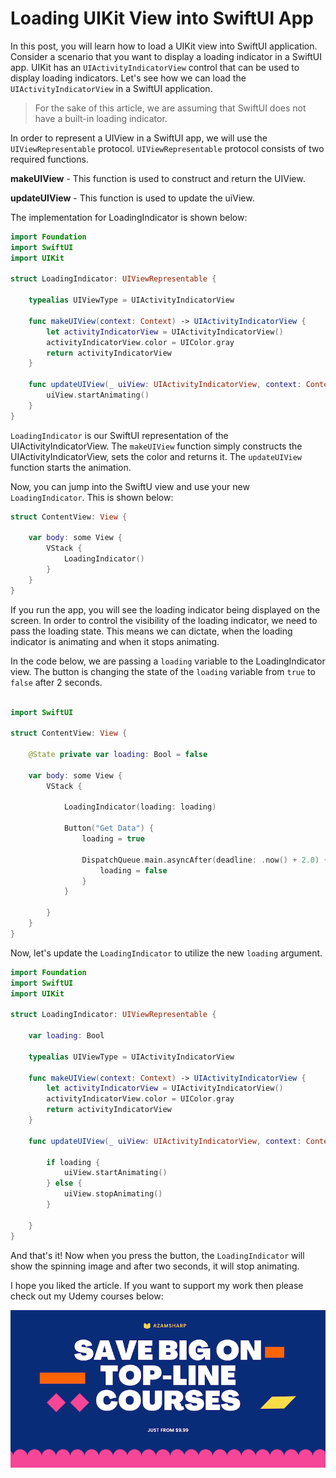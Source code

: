 
# Loading UIKit View into SwiftUI App

In this post, you will learn how to load a UIKit view into SwiftUI application. Consider a scenario that you want to display a loading indicator in a SwiftUI app. UIKit has an `UIActivityIndicatorView` control that can be used to display loading indicators. Let's see how we can load the `UIActivityIndicatorView` in a SwiftUI application.  

> For the sake of this article, we are assuming that SwiftUI does not have a built-in loading indicator. 

In order to represent a UIView in a SwiftUI app, we will use the `UIViewRepresentable` protocol. `UIViewRepresentable` protocol consists of two required functions. 

**makeUIView** - This function is used to construct and return the UIView. 

**updateUIView** - This function is used to update the uiView. 

The implementation for LoadingIndicator is shown below: 

``` swift 
import Foundation
import SwiftUI
import UIKit

struct LoadingIndicator: UIViewRepresentable {
    
    typealias UIViewType = UIActivityIndicatorView
    
    func makeUIView(context: Context) -> UIActivityIndicatorView {
        let activityIndicatorView = UIActivityIndicatorView()
        activityIndicatorView.color = UIColor.gray
        return activityIndicatorView
    }
    
    func updateUIView(_ uiView: UIActivityIndicatorView, context: Context) {
        uiView.startAnimating()
    }
}
```
`LoadingIndicator` is our SwiftUI representation of the UIActivityIndicatorView. The `makeUIView` function simply constructs the UIActivityIndicatorView, sets the color and returns it. The `updateUIView` function starts the animation. 

Now, you can jump into the SwiftU view and use your new `LoadingIndicator`. This is shown below: 

``` swift 
struct ContentView: View {
    
    var body: some View {
        VStack {            
            LoadingIndicator()
        }
    }
}
```

If you run the app, you will see the loading indicator being displayed on the screen. In order to control the visibility of the loading indicator, we need to pass the loading state. This means we can dictate, when the loading indicator is animating and when it stops animating. 

In the code below, we are passing a `loading` variable to the LoadingIndicator view. The button is changing the state of the `loading` variable from `true` to `false` after 2 seconds. 

``` swift

import SwiftUI

struct ContentView: View {
    
    @State private var loading: Bool = false
    
    var body: some View {
        VStack {
            
            LoadingIndicator(loading: loading)
            
            Button("Get Data") {
                loading = true
                
                DispatchQueue.main.asyncAfter(deadline: .now() + 2.0) {
                    loading = false 
                }
            }
            
        }
    }
}
```

Now, let's update the `LoadingIndicator` to utilize the new `loading` argument.  

``` swift 
import Foundation
import SwiftUI
import UIKit

struct LoadingIndicator: UIViewRepresentable {
    
    var loading: Bool
    
    typealias UIViewType = UIActivityIndicatorView
    
    func makeUIView(context: Context) -> UIActivityIndicatorView {
        let activityIndicatorView = UIActivityIndicatorView()
        activityIndicatorView.color = UIColor.gray
        return activityIndicatorView
    }
    
    func updateUIView(_ uiView: UIActivityIndicatorView, context: Context) {
        
        if loading {
            uiView.startAnimating()
        } else {
            uiView.stopAnimating()
        }
        
    }
}
```

And that's it! Now when you press the button, the `LoadingIndicator` will show the spinning image and after two seconds, it will stop animating. 

I hope you liked the article. If you want to support my work then please check out my Udemy courses below: 

<center>
<a href = "http://www.azamsharp.com/courses">
<img src="https://raw.githubusercontent.com/azamsharp/azamsharp.github.io/master/_posts/images/banner.png"> 
</a>
</center>